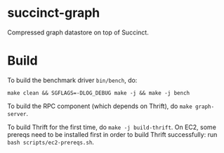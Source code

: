 # succinct-graph
Compressed graph datastore on top of Succinct.

# Build
To build the benchmark driver `bin/bench`, do:
```
make clean && SGFLAGS=-DLOG_DEBUG make -j && make -j bench
```

To build the RPC component (which depends on Thrift), do `make graph-server`.

To build Thrift for the first time, do `make -j build-thrift`. On EC2, some prereqs need to be installed first in order to build Thrift successfully: run `bash scripts/ec2-prereqs.sh`.
